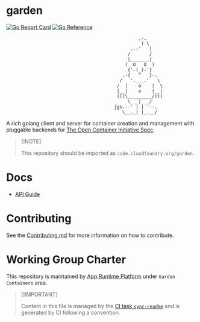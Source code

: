 # garden

[![Go Report
Card](https://goreportcard.com/badge/code.cloudfoundry.org/garden)](https://goreportcard.com/report/code.cloudfoundry.org/garden)
[![Go
Reference](https://pkg.go.dev/badge/code.cloudfoundry.org/garden.svg)](https://pkg.go.dev/code.cloudfoundry.org/garden)

                                                     ,-.
                                                      ) \
                                                  .--'   |
                                                 /       /
                                                 |_______|
                                                (  O   O  )
                                                 {'-(_)-'}
                                               .-{   ^   }-.
                                              /   '.___.'   \
                                             /  |    o    |  \
                                             |__|    o    |__|
                                             (((\_________/)))
                                                 \___|___/
                                            jgs.--' | | '--.
                                               \__._| |_.__/

A rich golang client and server for container creation and management
with pluggable backends for [The Open Container Initiative
Spec](https://github.com/cloudfoundry/guardian/).

> \[!NOTE\]
>
> This repository should be imported as `code.cloudfoundry.org/garden`.

# Docs

-   [API Guide](./docs/garden-api.md)

# Contributing

See the [Contributing.md](./.github/CONTRIBUTING.md) for more
information on how to contribute.

# Working Group Charter

This repository is maintained by [App Runtime
Platform](https://github.com/cloudfoundry/community/blob/main/toc/working-groups/app-runtime-platform.md)
under `Garden Containers` area.

> \[!IMPORTANT\]
>
> Content in this file is managed by the [CI task
> `sync-readme`](https://github.com/cloudfoundry/wg-app-platform-runtime-ci/blob/main/shared/tasks/sync-readme/metadata.yml)
> and is generated by CI following a convention.
